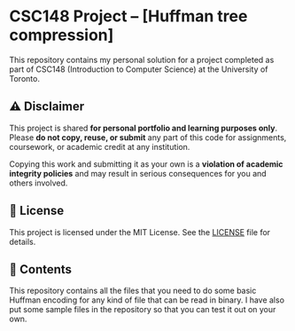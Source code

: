 # CSC148 Project – [Huffman tree compression]

This repository contains my personal solution for a project completed as part of CSC148 (Introduction to Computer Science) at the University of Toronto.

## ⚠️ Disclaimer

This project is shared **for personal portfolio and learning purposes only**.  
Please **do not copy, reuse, or submit** any part of this code for assignments, coursework, or academic credit at any institution.

Copying this work and submitting it as your own is a **violation of academic integrity policies** and may result in serious consequences for you and others involved.

## 📜 License

This project is licensed under the MIT License. See the [LICENSE](./LICENSE) file for details.

## 📁 Contents

This repository contains all the files that you need to do some basic Huffman encoding for any kind of file that can be read in binary. I have also put some sample files in the repository so that you can test it out on your own.
